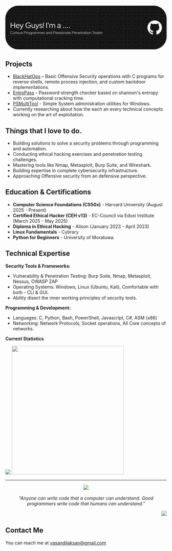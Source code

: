 ![Header](./github-header-banner.png)

## Projects
* [BlackHatOps](https://github.com/CyberForgeEx/BlackHatOps) – Basic Offensive Security operations with C programs for reverse shells, remote process injection, and custom backdoor implementations.
* [EntroPass](https://github.com/CyberForgeEx/EntroPass) - Password strength checker based on shannon's entropy with computational cracking time.
* [PSMultiTool](https://github.com/CyberForgeEx/PSMultiTool) - Simple System administration utilities for Windows.
*  Currently researching about how the each an every technical concepts working on the art of exploitation. 

## Things that I love to do.
* Building solutions to solve a security problems through programming and automation.
* Conducting ethical hacking exercises and penetration testing challenges.
* Mastering tools like Nmap, Metasploit, Burp Suite, and Wireshark.
* Building expertise in complete cybersecurity infrastructure.
* Approaching Offensive security from an defensive perspective.

## Education & Certifications
* **Computer Science Foundations (CS50x)** - Harvard University (August 2025 - Present)
* **Certified Ethical Hacker (CEH v13)** - EC-Council via Edoxi Institute (March 2025 - May 2025)
* **Diploma in Ethical Hacking** - Alison (January 2023 - April 2023)
* **Linux Fundamentals** - Cybrary
* **Python for Beginners** - University of Moratuwa.

## Technical Expertise
**Security Tools & Frameworks:**
* Vulnerability & Penetration Testing: Burp Suite, Nmap, Metasploit, Nessus, OWASP ZAP
* Operating Systems: Windows, Linux (Ubuntu, Kali), Comfortable with both - CLI & GUI.
* Ability disect the inner working principles of security tools.

**Programming & Development:**
* Languages: C, Python, Bash, PowerShell, Javascript, C#, ASM (x86)
* Networking: Network Protocols, Socket operations, All Core concepts of networks.

**Current Statistics**
</br>

<p align="left">
  <img src="https://github-readme-streak-stats.herokuapp.com?user=CyberForgeEx&theme=tokyonight&border_radius=20"/>
  <img src="https://tryhackme-badges.s3.amazonaws.com/CyberForgeSmith.png" height=400 width=350/>
</p>

---

<p align="center">
  <img src= "https://github-profile-trophy.vercel.app/?username=CyberForgeEx&row=1&column=6&theme=aura&no-frame=true&margin-w=5&title=Commits,MultiLanguage,Repositories,Stars,Experience,PullRequest"/>
</p>

<p align="center">
  <em>"Anyone can write code that a computer can understand. Good programmers write code that humans can understand."</em>
</p>

<p align="right">
    <img src ="https://komarev.com/ghpvc/?username=CyberForgeEx&label=Profile+Views&color=blueviolet"/>
</p>
  
## Contact Me
You can reach me at <vasandilaksan@gmail.com>
